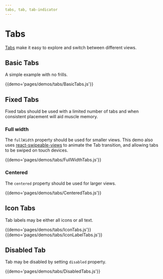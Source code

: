 ```yaml
---
tabs, tab, tab-indicator
---
```


# Tabs

[Tabs](https://material.google.com/components/tabs.html) make it easy to explore and switch between different views.

## Basic Tabs

A simple example with no frills.

{{demo='pages/demos/tabs/BasicTabs.js'}}

## Fixed Tabs

Fixed tabs should be used with a limited number of tabs and when consistent placement will aid muscle memory.

### Full width

The `fullWidth` property should be used for smaller views.
This demo also uses [react-swipeable-views](https://github.com/oliviertassinari/react-swipeable-views) to animate the Tab transition, and allowing tabs to be swiped on touch devices.

{{demo='pages/demos/tabs/FullWidthTabs.js'}}

### Centered

The `centered` property should be used for larger views.

{{demo='pages/demos/tabs/CenteredTabs.js'}}

## Icon Tabs

Tab labels may be either all icons or all text.

{{demo='pages/demos/tabs/IconTabs.js'}}
{{demo='pages/demos/tabs/IconLabelTabs.js'}}

## Disabled Tab

Tab may be disabled by setting `disabled` property.

{{demo='pages/demos/tabs/DisabledTabs.js'}}
